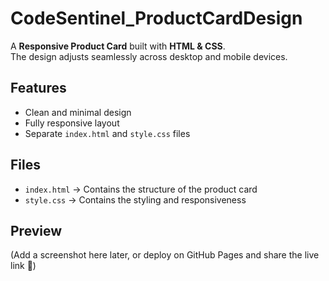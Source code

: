 # CodeSentinel_ProductCardDesign  

A **Responsive Product Card** built with **HTML & CSS**.  
The design adjusts seamlessly across desktop and mobile devices.  

## Features  
- Clean and minimal design  
- Fully responsive layout  
- Separate `index.html` and `style.css` files  

## Files  
- `index.html` → Contains the structure of the product card  
- `style.css` → Contains the styling and responsiveness  

## Preview  
(Add a screenshot here later, or deploy on GitHub Pages and share the live link 🚀)
